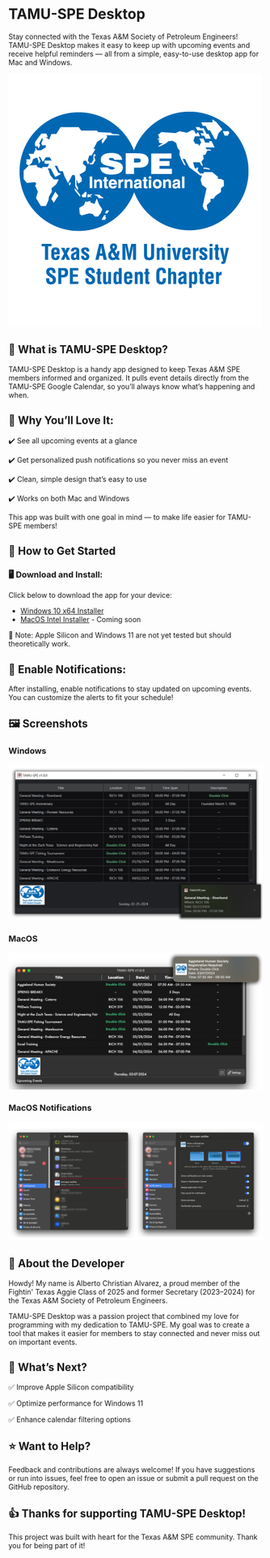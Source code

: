 # TAMU-SPE Desktop

Stay connected with the Texas A&M Society of Petroleum Engineers! TAMU-SPE Desktop makes it easy to keep up with upcoming events and receive helpful reminders — all from a simple, easy-to-use desktop app for Mac and Windows.

![TAMUSPE Desktop](MacOS/images/SPE_A_M_RGB_square.png)

## 🚀 What is TAMU-SPE Desktop?

TAMU-SPE Desktop is a handy app designed to keep Texas A&M SPE members informed and organized. It pulls event details directly from the TAMU-SPE Google Calendar, so you’ll always know what’s happening and when.

## 🌟 Why You’ll Love It:

✔️ See all upcoming events at a glance

✔️ Get personalized push notifications so you never miss an event

✔️ Clean, simple design that’s easy to use

✔️ Works on both Mac and Windows

This app was built with one goal in mind — to make life easier for TAMU-SPE members!

## 💾 How to Get Started
### 🖥️ Download and Install:

Click below to download the app for your device:
  
  - [Windows 10 x64 Installer](https://github.com/DaCodeNinja/TAMUSPE-Desktop/releases/download/Windows10/TAMUSPE-Setup-Windows-x64.exe)
  - [MacOS Intel Installer]() - Coming soon

  📝 Note: Apple Silicon and Windows 11 are not yet tested but should theoretically work.

## 🚨 Enable Notifications:

After installing, enable notifications to stay updated on upcoming events. You can customize the alerts to fit your schedule!

## 🖼️ Screenshots

### Windows

![MacOS Notifications](Windows/images/Windows.png)

### MacOS

![MacOS Notifications](MacOS/images/Mac.png)

### MacOS Notifications

![MacOS Notifications](MacOS/images/MacNotif.png)

## 👋 About the Developer

Howdy! My name is Alberto Christian Alvarez, a proud member of the Fightin' Texas Aggie Class of 2025 and former Secretary (2023–2024) for the Texas A&M Society of Petroleum Engineers.

TAMU-SPE Desktop was a passion project that combined my love for programming with my dedication to TAMU-SPE. My goal was to create a tool that makes it easier for members to stay connected and never miss out on important events.

## 🎯 What’s Next?

✅ Improve Apple Silicon compatibility

✅ Optimize performance for Windows 11

✅ Enhance calendar filtering options

## ⭐ Want to Help?

Feedback and contributions are always welcome! If you have suggestions or run into issues, feel free to open an issue or submit a pull request on the GitHub repository.

## 👍 Thanks for supporting TAMU-SPE Desktop!

This project was built with heart for the Texas A&M SPE community. Thank you for being part of it!
